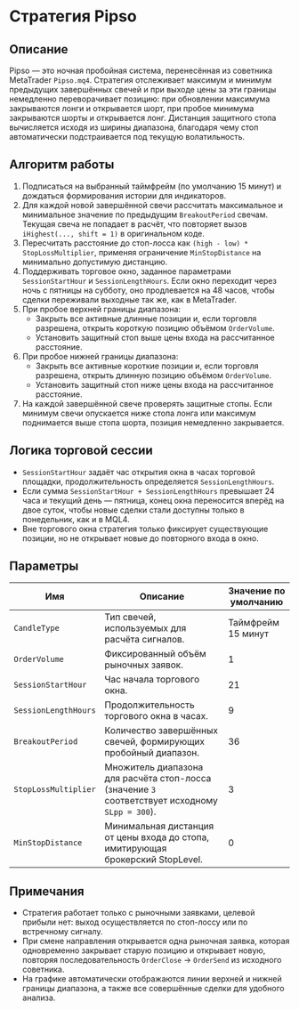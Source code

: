 # Стратегия Pipso

## Описание
Pipso — это ночная пробойная система, перенесённая из советника MetaTrader `Pipso.mq4`. Стратегия отслеживает максимум и минимум
предыдущих завершённых свечей и при выходе цены за эти границы немедленно переворачивает позицию: при обновлении максимума
закрываются лонги и открывается шорт, при пробое минимума закрываются шорты и открывается лонг. Дистанция защитного стопа
вычисляется исходя из ширины диапазона, благодаря чему стоп автоматически подстраивается под текущую волатильность.

## Алгоритм работы
1. Подписаться на выбранный таймфрейм (по умолчанию 15 минут) и дождаться формирования истории для индикаторов.
2. Для каждой новой завершённой свечи рассчитать максимальное и минимальное значение по предыдущим `BreakoutPeriod` свечам.
   Текущая свеча не попадает в расчёт, что повторяет вызов `iHighest(..., shift = 1)` в оригинальном коде.
3. Пересчитать расстояние до стоп-лосса как `(high - low) * StopLossMultiplier`, применяя ограничение `MinStopDistance` на
   минимально допустимую дистанцию.
4. Поддерживать торговое окно, заданное параметрами `SessionStartHour` и `SessionLengthHours`. Если окно переходит через ночь
   с пятницы на субботу, оно продлевается на 48 часов, чтобы сделки переживали выходные так же, как в MetaTrader.
5. При пробое верхней границы диапазона:
   - Закрыть все активные длинные позиции и, если торговля разрешена, открыть короткую позицию объёмом `OrderVolume`.
   - Установить защитный стоп выше цены входа на рассчитанное расстояние.
6. При пробое нижней границы диапазона:
   - Закрыть все активные короткие позиции и, если торговля разрешена, открыть длинную позицию объёмом `OrderVolume`.
   - Установить защитный стоп ниже цены входа на рассчитанное расстояние.
7. На каждой завершённой свече проверять защитные стопы. Если минимум свечи опускается ниже стопа лонга или максимум поднимается
   выше стопа шорта, позиция немедленно закрывается.

## Логика торговой сессии
- `SessionStartHour` задаёт час открытия окна в часах торговой площадки, продолжительность определяется `SessionLengthHours`.
- Если сумма `SessionStartHour + SessionLengthHours` превышает 24 часа и текущий день — пятница, конец окна переносится вперёд
  на двое суток, чтобы новые сделки стали доступны только в понедельник, как и в MQL4.
- Вне торгового окна стратегия только фиксирует существующие позиции, но не открывает новые до повторного входа в окно.

## Параметры
| Имя | Описание | Значение по умолчанию |
| --- | --- | --- |
| `CandleType` | Тип свечей, используемых для расчёта сигналов. | Таймфрейм 15 минут |
| `OrderVolume` | Фиксированный объём рыночных заявок. | 1 |
| `SessionStartHour` | Час начала торгового окна. | 21 |
| `SessionLengthHours` | Продолжительность торгового окна в часах. | 9 |
| `BreakoutPeriod` | Количество завершённых свечей, формирующих пробойный диапазон. | 36 |
| `StopLossMultiplier` | Множитель диапазона для расчёта стоп-лосса (значение `3` соответствует исходному `SLpp = 300`). | 3 |
| `MinStopDistance` | Минимальная дистанция от цены входа до стопа, имитирующая брокерский StopLevel. | 0 |

## Примечания
- Стратегия работает только с рыночными заявками, целевой прибыли нет: выход осуществляется по стоп-лоссу или по встречному
  сигналу.
- При смене направления открывается одна рыночная заявка, которая одновременно закрывает старую позицию и открывает новую,
  повторяя последовательность `OrderClose` → `OrderSend` из исходного советника.
- На графике автоматически отображаются линии верхней и нижней границы диапазона, а также все совершённые сделки для удобного
  анализа.

